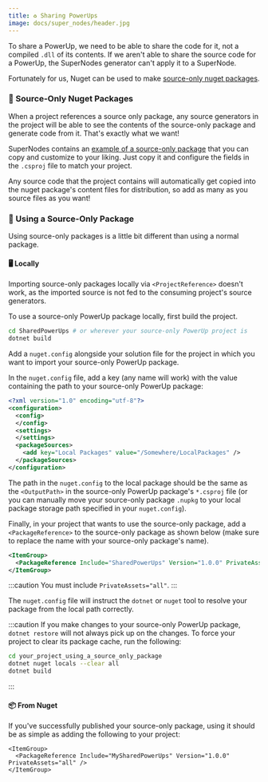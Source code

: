 ```yaml
---
title: ♻️ Sharing PowerUps
image: docs/super_nodes/header.jpg
---
```


To share a PowerUp, we need to be able to share the code for it, not a compiled `.dll` of its contents. If we aren't able to share the source code for a PowerUp, the SuperNodes generator can't apply it to a SuperNode.

Fortunately for us, Nuget can be used to make [source-only nuget packages][source-only-packages].

### 📑 Source-Only Nuget Packages

When a project references a source only package, any source generators in the project will be able to see the contents of the source-only package and generate code from it. That's exactly what we want!

SuperNodes contains an [example of a source-only package][example-package] that you can copy and customize to your liking. Just copy it and configure the fields in the `.csproj` file to match your project.

Any source code that the project contains will automatically get copied into the nuget package's content files for distribution, so add as many as you source files as you want!

### 📄 Using a Source-Only Package

Using source-only packages is a little bit different than using a normal package.

#### 🖥 Locally

Importing source-only packages locally via `<ProjectReference>` doesn't work, as the imported source is not fed to the consuming project's source generators.

To use a source-only PowerUp package locally, first build the project.

```sh
cd SharedPowerUps # or wherever your source-only PowerUp project is
dotnet build
```

Add a `nuget.config` alongside your solution file for the project in which you want to import your source-only PowerUp package.

In the `nuget.config` file, add a key (any name will work) with the value containing the path to your source-only PowerUp package:

```xml
<?xml version="1.0" encoding="utf-8"?>
<configuration>
  <config>
  </config>
  <settings>
  </settings>
  <packageSources>
    <add key="Local Packages" value="/Somewhere/LocalPackages" />
  </packageSources>
</configuration>
```

The path in the `nuget.config` to the local package should be the same as the `<OutputPath>` in the source-only PowerUp package's `*.csproj` file (or you can manually move your source-only package `.nupkg` to your local package storage path specified in your `nuget.config`).

Finally, in your project that wants to use the source-only package, add a `<PackageReference>` to the source-only package as shown below (make sure to replace the name with your source-only package's name).

```xml
<ItemGroup>
  <PackageReference Include="SharedPowerUps" Version="1.0.0" PrivateAssets="all" />
</ItemGroup>
```

:::caution
You must include `PrivateAssets="all"`.
:::

The `nuget.config` file will instruct the `dotnet` or `nuget` tool to resolve your package from the local path correctly.

:::caution
If you make changes to your source-only PowerUp package, `dotnet restore` will not always pick up on the changes. To force your project to clear its package cache, run the following:

```sh
cd your_project_using_a_source_only_package
dotnet nuget locals --clear all
dotnet build
```

:::

#### 📦 From Nuget

If you've successfully published your source-only package, using it should be as simple as adding the following to your project:

```csproj
<ItemGroup>
  <PackageReference Include="MySharedPowerUps" Version="1.0.0" PrivateAssets="all" />
</ItemGroup>
```

[example-package]: https://github.com/chickensoft-games/SuperNodes/tree/main/SharedPowerUps
[source-only-packages]: https://medium.com/@attilah/source-code-only-nuget-packages-8f34a8fb4738
